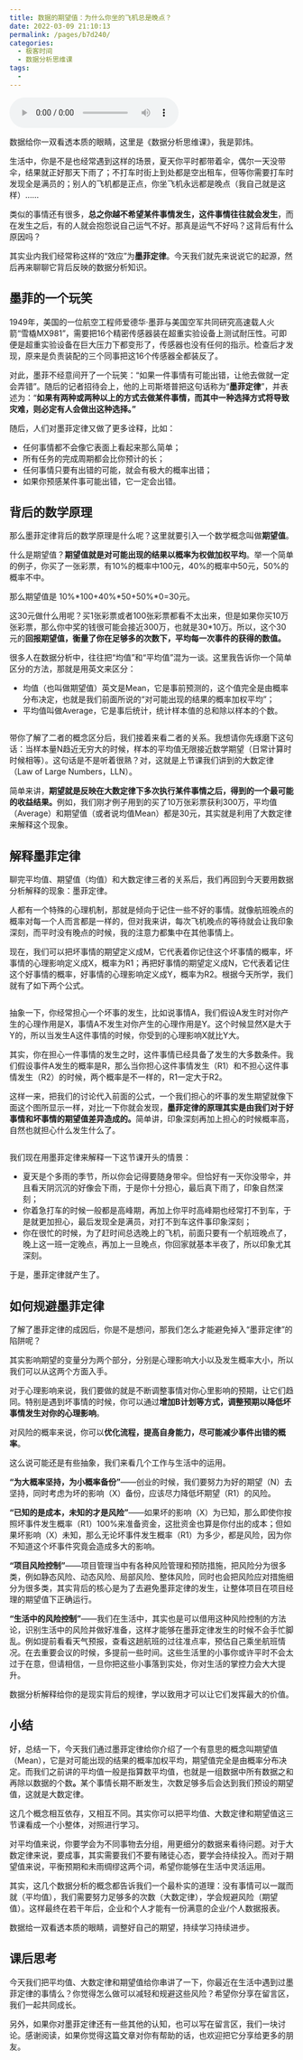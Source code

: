 ```yaml
---
title: 数据的期望值：为什么你坐的飞机总是晚点？
date: 2022-03-09 21:10:13
permalink: /pages/b7d240/
categories:
  - 极客时间
  - 数据分析思维课
tags:
  - 
---
```

<audio title="03.数据的期望值：为什么你坐的飞机总是晚点？" src="https://static001.geekbang.org/resource/audio/4a/0a/4af408a913037647fb75ef37ff37b80a.mp3" controls="controls"></audio> 
<p>数据给你一双看透本质的眼睛，这里是《数据分析思维课》，我是郭炜。</p><p>生活中，你是不是也经常遇到这样的场景，夏天你平时都带着伞，偶尔一天没带伞，结果就正好那天下雨了；不打车时街上到处都是空出租车，但等你需要打车时发现全是满员的；别人的飞机都是正点，你坐飞机永远都是晚点（我自己就是这样）……</p><p>类似的事情还有很多，<strong>总之你越不希望某件事情发生，这件事情往往就会发生</strong>，而在发生之后，有的人就会抱怨说自己运气不好。那真是运气不好吗？这背后有什么原因吗？</p><p>其实业内我们经常称这样的“效应”为<strong>墨菲定律</strong>。今天我们就先来说说它的起源，然后再来聊聊它背后反映的数据分析知识。</p><h2>墨菲的一个玩笑</h2><p>1949年，美国的一位航空工程师爱德华·墨菲与美国空军共同研究高速载人火箭“雪橇MX981”，需要把16个精密传感器装在超重实验设备上测试耐压性。可即便是超重实验设备在巨大压力下都变形了，传感器也没有任何的指示。检查后才发现，原来是负责装配的三个同事把这16个传感器全都装反了。</p><p>对此，墨菲不经意间开了一个玩笑：“如果一件事情有可能出错，让他去做就一定会弄错”。随后的记者招待会上，他的上司斯塔普把这句话称为“<strong>墨菲定律</strong>”，并表述为：“<strong>如果有两种或两种以上的方式去做某件事情，而其中一种选择方式将导致灾难，则必定有人会做出这种选择。”</strong></p><!-- [[[read_end]]] --><p>随后，人们对墨菲定律又做了更多诠释，比如：</p><ul>
<li>任何事情都不会像它表面上看起来那么简单；</li>
<li>所有任务的完成周期都会比你预计的长；</li>
<li>任何事情只要有出错的可能，就会有极大的概率出错；</li>
<li>如果你预感某件事可能出错，它一定会出错。</li>
</ul><h2>背后的数学原理</h2><p>那么墨菲定律背后的数学原理是什么呢？这里就要引入一个数学概念叫做<strong>期望值</strong>。</p><p>什么是期望值？<strong>期望值就是对可能出现的结果以概率为权做加权平均</strong>。举一个简单的例子，你买了一张彩票，有10%的概率中100元，40%的概率中50元，50%的概率不中。</p><p>那么期望值是 10%*100+40%*50+50%*0=30元。</p><p>这30元做什么用呢？买1张彩票或者100张彩票都看不太出来，但是如果你买10万张彩票，那么你中奖的钱很可能会接近300万，也就是30*10万。所以，这个30元的<strong>回报期望值，衡量了你在足够多的次数下，平均每一次事件的获得的数值。</strong></p><p>很多人在数据分析中，往往把“均值”和“平均值”混为一谈。这里我告诉你一个简单区分的方法，那就是用英文来区分：</p><ul>
<li>均值（也叫做期望值）英文是Mean，它是事前预测的，这个值完全是由概率分布决定，也就是我们前面所说的“对可能出现的结果的概率加权平均”；</li>
<li>平均值叫做Average，它是事后统计，统计样本值的总和除以样本的个数。</li>
</ul><p><img src="https://static001.geekbang.org/resource/image/48/de/484355ed9d163b3a95c73d68492ebdde.jpg?wh=1988x901" alt=""></p><p>带你了解了二者的概念区分后，我们接着来看二者的关系。我想请你先琢磨下这句话：当样本量N趋近无穷大的时候，样本的平均值无限接近数学期望（日常计算时时候相等）。这句话是不是听着很熟？对，这就是上节课我们讲到的大数定律（Law of Large Numbers，LLN）。</p><p>简单来讲，<strong>期望就是反映在大数定律下多次执行某件事情之后，得到的一个最可能的收益结果。</strong>例如，我们刚才例子用到的买了10万张彩票获利300万，平均值（Average）和期望值（或者说均值Mean）都是30元，其实就是利用了大数定律来解释这个现象。</p><h2>解释墨菲定律</h2><p>聊完平均值、期望值（均值）和大数定律三者的关系后，我们再回到今天要用数据分析解释的现象：墨菲定律。</p><p>人都有一个特殊的心理机制，那就是倾向于记住一些不好的事情。就像航班晚点的概率对每一个人而言都是一样的，但对我来讲，每次飞机晚点的等待就会让我印象深刻，而平时没有晚点的时候，我的注意力都集中在其他事情上。</p><p>现在，我们可以把坏事情的期望定义成M，它代表着你记住这个坏事情的概率，坏事情的心理影响定义成X，概率为R1；再把好事情的期望定义成N，它代表着记住这个好事情的概率，好事情的心理影响定义成Y，概率为R2。根据今天所学，我们就有了如下两个公式。</p><p><img src="https://static001.geekbang.org/resource/image/fd/35/fd10624967673e85e2aa6fb9b92ca035.jpg?wh=1689x807" alt=""></p><p>抽象一下，你经常担心一个坏事的发生，比如说事情A，我们假设A发生时对你产生的心理作用是X，事情A不发生对你产生的心理作用是Y。这个时候显然X是大于Y的，所以当发生A这件事情的时候，你受到的心理影响X就比Y大。</p><p>其实，你在担心一件事情的发生之时，这件事情已经具备了发生的大多数条件。我们假设事件A发生的概率是R，那么当你担心这件事情发生（R1）和不担心这件事情发生（R2）的时候，两个概率是不一样的，R1一定大于R2。</p><p>这样一来，把我们的讨论代入前面的公式，一个我们担心的坏事的发生期望就像下面这个图所显示一样，对比一下你就会发现，<strong>墨菲定律的原理其实是由我们对于好事情和坏事情的期望值差异造成的。</strong>简单讲，印象深刻再加上担心的时候概率高，自然也就担心什么发生什么了。</p><p><img src="https://static001.geekbang.org/resource/image/9e/f1/9e20242b9ee1be856efd559320d43df1.jpg?wh=1860x1025" alt=""></p><p>我们现在用墨菲定律来解释一下这节课开头的情景：</p><ul>
<li>夏天是个多雨的季节，所以你会记得要随身带伞。但恰好有一天你没带伞，并且看天阴沉沉的好像会下雨，于是你十分担心，最后真下雨了，印象自然深刻；</li>
<li>你着急打车的时候一般都是高峰期，再加上你平时高峰期也经常打不到车，于是就更加担心，最后发现全是满员，对打不到车这件事印象深刻；</li>
<li>你在很忙的时候，为了赶时间总选晚上的飞机，前面只要有一个航班晚点了，晚上这一班一定晚点，再加上一旦晚点，你回家就基本半夜了，所以印象尤其深刻。</li>
</ul><p>于是，墨菲定律就产生了。</p><h2>如何规避墨菲定律</h2><p>了解了墨菲定律的成因后，你是不是想问，那我们怎么才能避免掉入“墨菲定律”的陷阱呢？</p><p>其实影响期望的变量分为两个部分，分别是心理影响大小以及发生概率大小，所以我们可以从这两个方面入手。</p><p>对于心理影响来说，我们要做的就是不断调整事情对你心里影响的预期，让它们趋同。特别是遇到坏事情的时候，你可以通过<strong>增加B计划等方式，调整预期以降低坏事情发生对你的心理影响</strong>。</p><p>对风险的概率来说，你可以<strong>优化流程，提高自身能力，尽可能减少事件出错的概率</strong>。</p><p>这么说可能还是有些抽象，我们来看几个工作与生活中的运用。</p><p><strong>“为大概率坚持，为小概率备份”</strong>——创业的时候，我们要努力为好的期望（N）去坚持，同时考虑为坏的影响（X）备份，应该尽力降低坏期望（R1）的风险。</p><p><strong>“已知的是成本，未知的才是风险”</strong>——如果坏的影响（X）为已知，那么即使你按照坏事件发生概率（R1）100%来准备资金，这批资金也算是你付出的成本；但如果坏影响（X）未知，那么无论坏事件发生概率（R1）为多少，都是风险，因为你不知道这个坏事件究竟会造成多大的影响。</p><p><strong>“项目风险控制”</strong>——项目管理当中有各种风险管理和预防措施，把风险分为很多类，例如静态风险、动态风险、局部风险、整体风险，同时也会把风险应对措施细分为很多类，其实背后的核心是为了去避免墨菲定律的发生，让整体项目在项目经理的期望值下正确运行。</p><p><strong>“生活中的风险控制”</strong>——我们在生活中，其实也是可以借用这种风险控制的方法论，识别生活中的风险并做好准备，这样才能够在墨菲定律发生的时候不会手忙脚乱。例如提前看看天气预报，查看这趟航班的过往准点率，预估自己乘坐航班情况。在去重要会议的时候，多提前一些时间。这些生活里的小事你或许平时不会太过于在意，但请相信，一旦你把这些小事落到实处，你对生活的掌控力会大大提升。</p><p>数据分析解释给你的是现实背后的规律，学以致用才可以让它们发挥最大的价值。</p><h2>小结</h2><p>好，总结一下，今天我们通过墨菲定律给你介绍了一个有意思的概念叫期望值（Mean），它是对可能出现的结果的概率加权平均，期望值完全是由概率分布决定。而我们之前讲的平均值一般是指算数平均值，也就是一组数据中所有数据之和再除以数据的个数<strong>。</strong>某个事情长期不断发生，次数足够多后会达到我们预设的期望值，这就是大数定律。</p><p>这几个概念相互依存，又相互不同。其实你可以把平均值、大数定律和期望值这三节课看成一个小整体，对照进行学习。</p><p>对平均值来说，你要学会为不同事物去分组，用更细分的数据来看待问题。对于大数定律来说，要成事，其实需要我们不要有赌徒心态，要学会持续投入。而对于期望值来说，平衡预期和未雨绸缪这两个词，希望你能够在生活中灵活运用。</p><p>其实，这几个数据分析的概念都告诉我们一个最朴实的道理：没有事情可以一蹴而就（平均值），我们需要努力足够多的次数（大数定律），学会规避风险（期望值）。这样最终在若干年后，企业和个人才能有一份满意的企业/个人数据报表。</p><p>数据给一双看透本质的眼睛，调整好自己的期望，持续学习持续进步。</p><h2>课后思考</h2><p>今天我们把平均值、大数定律和期望值给你串讲了一下，你最近在生活中遇到过墨菲定律的事情么？你觉得怎么做可以减轻和规避这些风险？希望你分享在留言区，我们一起共同成长。</p><p>另外，如果你对墨菲定律还有一些其他的认知，也可以写在留言区，我们一块讨论。感谢阅读，如果你觉得这篇文章对你有帮助的话，也欢迎把它分享给更多的朋友。</p>